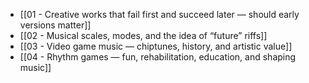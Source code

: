 - [[01 - Creative works that fail first and succeed later — should early versions matter]]
- [[02 - Musical scales, modes, and the idea of “future” riffs]]
- [[03 - Video game music — chiptunes, history, and artistic value]]
- [[04 - Rhythm games — fun, rehabilitation, education, and shaping music]]
